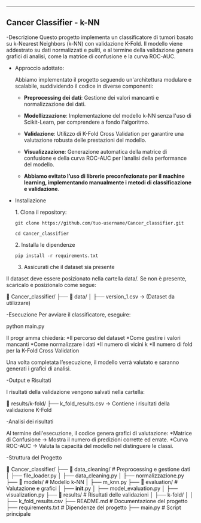 ---------------------------------------------------------
Cancer Classifier - k-NN
---------------------------------------------------------

-Descrizione
  Questo progetto implementa un classificatore di tumori basato su k-Nearest Neighbors (k-NN) con validazione K-Fold. Il modello viene addestrato su dati normalizzati e puliti, e al termine della validazione genera grafici di analisi, come la matrice di confusione e la curva ROC-AUC.

- Approccio adottato:

  Abbiamo implementato il progetto seguendo un'architettura modulare e scalabile, suddividendo il codice in diverse componenti:

  - **Preprocessing dei dati**: Gestione dei valori mancanti e normalizzazione dei dati.

  - **Modellizzazione**: Implementazione del modello k-NN senza l'uso di Scikit-Learn, per comprendere a fondo l'algoritmo.

  - **Validazione**: Utilizzo di K-Fold Cross Validation per garantire una valutazione robusta delle prestazioni del modello.

  - **Visualizzazione**: Generazione automatica della matrice di confusione e della curva ROC-AUC per l’analisi della performance del modello.

  - **Abbiamo evitato l’uso di librerie preconfezionate per il machine learning, implementando manualmente i metodi di classificazione e validazione**.

- Installazione
   
   1️. Clona il repository: 

    `git clone https://github.com/tuo-username/Cancer_classifier.git`

    `cd Cancer_classifier`

  2️. Installa le dipendenze

    `pip install -r requirements.txt`
  
  3. Assicurati che il dataset sia presente

Il dataset deve essere posizionato nella cartella data/.
Se non è presente, scaricalo e posizionalo come segue:

📂 Cancer_classifier/
 ├── 📂 data/
 │    ├── version_1.csv  → (Dataset da utilizzare)  

-Esecuzione
Per avviare il classificatore, eseguire:

python main.py

Il progr amma chiederà:
    *Il percorso del dataset
    *Come gestire i valori mancanti
    *Come normalizzare i dati
    *Il numero di vicini k
    *Il numero di fold per la K-Fold Cross Validation

Una volta completata l’esecuzione, il modello verrà valutato e saranno generati i grafici di analisi.

-Output e Risultati

I risultati della validazione vengono salvati nella cartella:

📂 results/k-fold/
 ├── k_fold_results.csv → Contiene i risultati della validazione K-Fold

-Analisi dei risultati

Al termine dell'esecuzione, il codice genera grafici di valutazione:
    *Matrice di Confusione → Mostra il numero di predizioni corrette ed errate.
    *Curva ROC-AUC → Valuta la capacità del modello nel distinguere le classi.


-Struttura del Progetto

📂 Cancer_classifier/
 ├── 📂 data_cleaning/         # Preprocessing e gestione dati
 │    ├── file_loader.py
 │    ├── data_cleaning.py
 │    ├── normalizzazione.py
 ├── 📂 models/                # Modello k-NN
 │    ├── m_knn.py
 ├── 📂 evaluation/             # Valutazione e grafici
 │    ├── **init**.py
 │    ├── model_evaluation.py
 │    ├── visualization.py
 ├── 📂 results/                # Risultati delle validazioni
 │    ├── k-fold/
 │    │    ├── k_fold_results.csv
 ├── README.md                 # Documentazione del progetto
 ├── requirements.txt          # Dipendenze del progetto
 ├── main.py                   # Script principale




